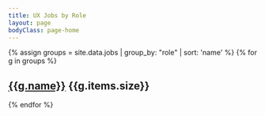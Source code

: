 ```yaml
---
title: UX Jobs by Role
layout: page
bodyClass: page-home
---
```


<div class="row pt-6 pb-6">
{% assign groups = site.data.jobs | group_by: "role" | sort: 'name'  %}
{% for g in groups %}
 <div class="col-12 col-md-6 mb-3">
     <div class="team team-summary">
         <div class="team-meta">
             <h2 class="team-name"><a href="/role/{{ g.items[0].role_slug }}">{{g.name}}</a> <span class="badge rounded-pill bg-secondary">{{g.items.size}}</span></h2>
         </div>
     </div>
 </div>
{% endfor %}
</div>
